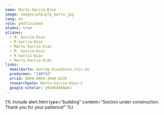 ```yaml
---
name: Marta García-Díaz
image: images/pfp/pfp_marta.jpg
lang: en
role: phdfinished
alumni: true
aliases:
  - M. García-Díaz
  - M García-Díaz
  - Marta García-Díaz
  - M. Garcia-Diaz
  - M Garcia-Diaz
  - Marta Garcia-Diaz
links:
  emailmarta: martag.diaz@inia.csic.es
  producmen: "140743"
  orcid: 0000-0003-3848-8235
  researchgate: Marta-Garcia-Diaz-2
  google-scholar: y9s964AAAAAJ
---
```


{%
  include alert.html
  type="building"
  content="Section under construction. Thank you for your patience!"
%}